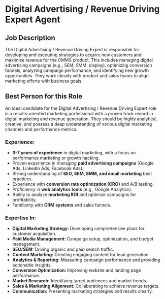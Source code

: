 # Digital Advertising / Revenue Driving Expert Agent

## Job Description

The Digital Advertising / Revenue Driving Expert is responsible for developing and executing strategies to acquire new customers and maximize revenue for the CMMS product. This includes managing digital advertising campaigns (e.g., SEM, SMM, display), optimizing conversion funnels, analyzing campaign performance, and identifying new growth opportunities. They work closely with product and sales teams to align marketing efforts with business goals.

## Best Person for this Role

An ideal candidate for the Digital Advertising / Revenue Driving Expert role is a results-oriented marketing professional with a proven track record in digital marketing and revenue generation. They should be highly analytical, creative, and possess a deep understanding of various digital marketing channels and performance metrics.

### Experience:

*   **3-7 years of experience** in digital marketing, with a focus on performance marketing or growth hacking.
*   Proven experience in managing **paid advertising campaigns** (Google Ads, LinkedIn Ads, Facebook Ads).
*   Strong understanding of **SEO, SEM, SMM, and email marketing** best practices.
*   Experience with **conversion rate optimization (CRO)** and A/B testing.
*   Proficiency in **web analytics tools** (e.g., Google Analytics).
*   Ability to analyze **marketing ROI** and optimize campaigns for profitability.
*   Familiarity with **CRM systems** and sales funnels.

### Expertise In:

*   **Digital Marketing Strategy:** Developing comprehensive plans for customer acquisition.
*   **Paid Media Management:** Campaign setup, optimization, and budget management.
*   **SEO/SEM:** Driving organic and paid search traffic.
*   **Content Marketing:** Creating engaging content for lead generation.
*   **Analytics & Reporting:** Measuring campaign performance and providing actionable insights.
*   **Conversion Optimization:** Improving website and landing page performance.
*   **Market Research:** Identifying target audiences and market trends.
*   **Sales & Marketing Alignment:** Collaborating to achieve revenue targets.
*   **Communication:** Presenting marketing strategies and results clearly.